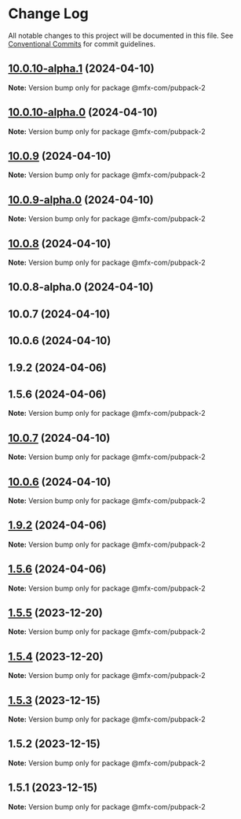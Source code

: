 # Change Log

All notable changes to this project will be documented in this file.
See [Conventional Commits](https://conventionalcommits.org) for commit guidelines.

## [10.0.10-alpha.1](https://github.com/MFX-com/testing-packages/compare/@mfx-com/pubpack-2@10.0.10-alpha.0...@mfx-com/pubpack-2@10.0.10-alpha.1) (2024-04-10)

**Note:** Version bump only for package @mfx-com/pubpack-2





## [10.0.10-alpha.0](https://github.com/MFX-com/testing-packages/compare/@mfx-com/pubpack-2@10.0.9...@mfx-com/pubpack-2@10.0.10-alpha.0) (2024-04-10)

**Note:** Version bump only for package @mfx-com/pubpack-2





## [10.0.9](https://github.com/MFX-com/testing-packages/compare/@mfx-com/pubpack-2@10.0.9-alpha.0...@mfx-com/pubpack-2@10.0.9) (2024-04-10)

**Note:** Version bump only for package @mfx-com/pubpack-2





## [10.0.9-alpha.0](https://github.com/MFX-com/testing-packages/compare/@mfx-com/pubpack-2@10.0.8...@mfx-com/pubpack-2@10.0.9-alpha.0) (2024-04-10)

**Note:** Version bump only for package @mfx-com/pubpack-2





## [10.0.8](https://github.com/MFX-com/testing-packages/compare/@mfx-com/pubpack-2@10.0.8-alpha.0...@mfx-com/pubpack-2@10.0.8) (2024-04-10)

**Note:** Version bump only for package @mfx-com/pubpack-2





## 10.0.8-alpha.0 (2024-04-10)



## 10.0.7 (2024-04-10)



## 10.0.6 (2024-04-10)



## 1.9.2 (2024-04-06)



## 1.5.6 (2024-04-06)

**Note:** Version bump only for package @mfx-com/pubpack-2





## [10.0.7](https://github.com/MFX-com/testing-packages/compare/v10.0.6...v10.0.7) (2024-04-10)

**Note:** Version bump only for package @mfx-com/pubpack-2





## [10.0.6](https://github.com/MFX-com/testing-packages/compare/v1.9.4...v10.0.6) (2024-04-10)

**Note:** Version bump only for package @mfx-com/pubpack-2






## [1.9.2](https://github.com/MFX-com/testing-packages/compare/v1.9.1...v1.9.2) (2024-04-06)

**Note:** Version bump only for package @mfx-com/pubpack-2





## [1.5.6](https://github.com/MFX-com/testing-packages/compare/v5.1.6...v1.5.6) (2024-04-06)

**Note:** Version bump only for package @mfx-com/pubpack-2






## [1.5.5](https://github.com/MFX-com/testing-packages/compare/@mfx-com/pubpack-2@1.5.4...@mfx-com/pubpack-2@1.5.5) (2023-12-20)

**Note:** Version bump only for package @mfx-com/pubpack-2





## [1.5.4](https://github.com/MFX-com/testing-packages/compare/@mfx-com/pubpack-2@1.5.3...@mfx-com/pubpack-2@1.5.4) (2023-12-20)

**Note:** Version bump only for package @mfx-com/pubpack-2





## [1.5.3](https://github.com/MFX-com/testing-packages/compare/@mfx-com/pubpack-2@1.5.2...@mfx-com/pubpack-2@1.5.3) (2023-12-15)

**Note:** Version bump only for package @mfx-com/pubpack-2





## 1.5.2 (2023-12-15)

**Note:** Version bump only for package @mfx-com/pubpack-2





## 1.5.1 (2023-12-15)

**Note:** Version bump only for package @mfx-com/pubpack-2

